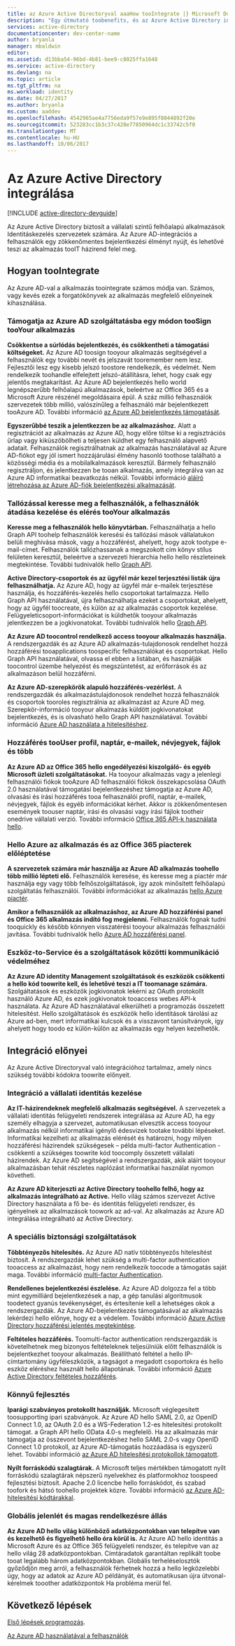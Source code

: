 ```yaml
---
title: az Azure Active Directoryval aaaHow tooIntegrate |} Microsoft Docs
description: "Egy útmutató toobenefits, és az Azure Active Directory integrációja a erőforrásokat."
services: active-directory
documentationcenter: dev-center-name
author: bryanla
manager: mbaldwin
editor: 
ms.assetid: d13bba54-96bd-4b81-bee9-c8025ffa1648
ms.service: active-directory
ms.devlang: na
ms.topic: article
ms.tgt_pltfrm: na
ms.workload: identity
ms.date: 04/27/2017
ms.author: bryanla
ms.custom: aaddev
ms.openlocfilehash: 4542965ae4a7756eda9f57e9e895f8044892f20e
ms.sourcegitcommit: 523283cc1b3c37c428e77850964dc1c33742c5f0
ms.translationtype: MT
ms.contentlocale: hu-HU
ms.lasthandoff: 10/06/2017
---
```

# <a name="integrating-with-azure-active-directory"></a>Az Azure Active Directory integrálása
[!INCLUDE [active-directory-devguide](../../../includes/active-directory-devguide.md)]

Az Azure Active Directory biztosít a vállalati szintű felhőalapú alkalmazások Identitáskezelés szervezetek számára.  Az Azure AD-integrációs a felhasználók egy zökkenőmentes bejelentkezési élményt nyújt, és lehetővé teszi az alkalmazás tooIT házirend felel meg.

## <a name="how-toointegrate"></a>Hogyan tooIntegrate
Az Azure AD-val a alkalmazás toointegrate számos módja van.  Számos, vagy kevés ezek a forgatókönyvek az alkalmazás megfelelő előnyeinek kihasználása.

### <a name="support-azure-ad-as-a-way-toosign-in-tooyour-application"></a>Támogatja az Azure AD szolgáltatásba egy módon tooSign tooYour alkalmazás
**Csökkentse a súrlódás bejelentkezés, és csökkentheti a támogatási költségeket.** Az Azure AD toosign tooyour alkalmazás segítségével a felhasználók egy további nevét és jelszavát tooremember nem lesz.  Fejlesztői lesz egy kisebb jelszó toostore rendelkezik, és védelmét.  Nem rendelkezik toohandle elfelejtett jelszó-átállításra, lehet, hogy csak egy jelentős megtakarítást.  Az Azure AD bejelentkezés hello world legnépszerűbb felhőalapú alkalmazások, beleértve az Office 365 és a Microsoft Azure részénél megoldásaira épül.  A száz millió felhasználók szervezetek több millió, valószínűleg a felhasználó már bejelentkezett tooAzure AD.  További információ [az Azure AD bejelentkezés támogatását](active-directory-authentication-scenarios.md).

**Egyszerűbbé teszik a jelentkezzen be az alkalmazáshoz.**  Alatt a regisztrációt az alkalmazás az Azure AD, hogy előre töltse ki a regisztrációs űrlap vagy kiküszöbölheti a teljesen küldhet egy felhasználó alapvető adatait.  Felhasználók regisztrálhatnak az alkalmazás használatával az Azure AD-fiókot egy jól ismert hozzájárulási élmény hasonló toothose található a közösségi média és a mobilalkalmazások keresztül.  Bármely felhasználó regisztráljon, és jelentkezzen be tooan alkalmazás, amely integrálva van az Azure AD informatikai beavatkozás nélkül.  További információ [aláíró létrehozása az Azure AD-fiók bejelentkezési alkalmazását](../../app-service-mobile/app-service-mobile-how-to-configure-active-directory-authentication.md).

### <a name="browse-for-users-manage-user-provisioning-and-control-access-tooyour-application"></a>Tallózással keresse meg a felhasználók, a felhasználók átadása kezelése és elérés tooYour alkalmazás
**Keresse meg a felhasználók hello könyvtárban.**  Felhasználhatja a hello Graph API toohelp felhasználók keresési és tallózási mások vállalatukon belüli meghívása mások, vagy a hozzáférést, ahelyett, hogy azok tootype e-mail-címet.  Felhasználók tallózhassanak a megszokott cím könyv stílus felületen keresztül, beleértve a szervezeti hierarchia hello hello részleteinek megtekintése.  További tudnivalók hello [Graph API](active-directory-graph-api.md).

**Active Directory-csoportok és az ügyfél már kezel terjesztési listák újra felhasználhatja.**  Az Azure AD, hogy az ügyfél már e-mailek terjesztése használja, és hozzáférés-kezelés hello csoportokat tartalmazza.  Hello Graph API használatával, újra felhasználhatja ezeket a csoportokat, ahelyett, hogy az ügyfél toocreate, és külön az az alkalmazás csoportok kezelése.  Felügyeleticsoport-információkat is küldhetők tooyour alkalmazás jelentkezzen be a jogkivonatokat.  További tudnivalók hello [Graph API](active-directory-graph-api.md).

**Az Azure AD toocontrol rendelkező access tooyour alkalmazás használja.**  A rendszergazdák és az Azure AD alkalmazás-tulajdonosok rendelhet hozzá hozzáférési tooapplications toospecific felhasználókat és csoportokat.  Hello Graph API használatával, olvassa el ebben a listában, és használják toocontrol üzembe helyezést és megszüntetést, az erőforrások és az alkalmazáson belül hozzáférni.

**Az Azure AD-szerepkörök alapuló hozzáférés-vezérlést.**  A rendszergazdák és alkalmazástulajdonosok rendelhet hozzá felhasználók és csoportok tooroles regisztrálnia az alkalmazást az Azure AD meg.  Szerepkör-információ tooyour alkalmazás küldött jogkivonatokat bejelentkezés, és is olvasható hello Graph API használatával.  További információ [Azure AD használata a hitelesítéshez](http://blogs.technet.com/b/ad/archive/2014/12/18/azure-active-directory-now-with-group-claims-and-application-roles.aspx).

### <a name="get-access-toousers-profile-calendar-email-contacts-files-and-more"></a>Hozzáférés tooUser profil, naptár, e-mailek, névjegyek, fájlok és több
**Az Azure AD az Office 365 hello engedélyezési kiszolgáló- és egyéb Microsoft üzleti szolgáltatásokat.**  Ha tooyour alkalmazás vagy a jelenlegi felhasználói fiókok tooAzure AD felhasználói fiókok összekapcsolása OAuth 2.0 használatával támogatási bejelentkezéshez támogatja az Azure AD, olvasási és írási hozzáférés tooa felhasználói profil, naptár, e-mailek, névjegyek, fájlok és egyéb információkat kérhet.  Akkor is zökkenőmentesen események toouser naptár, írási és olvasási vagy írási fájlok tootheir onedrive vállalati verzió.  További információ [Office 365 API-k használata hello](https://msdn.microsoft.com/office/office365/howto/platform-development-overview).

### <a name="promote-your-application-in-hello-azure-and-office-365-marketplaces"></a>Hello Azure az alkalmazás és az Office 365 piacterek előléptetése
**A szervezetek számára már használja az Azure AD alkalmazás toohello több millió lépteti elő.**  Felhasználók keresése, és keresse meg a piactér már használja egy vagy több felhőszolgáltatások, így azok minősített felhőalapú szolgáltatás felhasználói.  További információkat az alkalmazás [hello Azure piactér](https://azure.microsoft.com/marketplace/partner-program/).

**Amikor a felhasználók az alkalmazáshoz, az Azure AD hozzáférési panel és Office 365 alkalmazás indító fog megjelenni.**  Felhasználók fognak tudni tooquickly és később könnyen visszatérési tooyour alkalmazás felhasználói javítása.  További tudnivalók hello [Azure AD hozzáférési panel](../active-directory-saas-access-panel-introduction.md).

### <a name="secure-device-to-service-and-service-to-service-communication"></a>Eszköz-to-Service és a szolgáltatások közötti kommunikáció védelméhez
**Az Azure AD identity Management szolgáltatások és eszközök csökkenti a hello kód toowrite kell, és lehetővé teszi a IT toomanage számára.**  Szolgáltatások és eszközök jogkivonatok lekérni az OAuth protokollt használó Azure AD, és ezek jogkivonatok tooaccess webes API-k használata.  Az Azure AD használatával elkerülheti a programozás összetett hitelesítést.  Hello szolgáltatások és eszközök hello identitások tárolási az Azure ad-ben, mert informatikai kulcsok és a visszavont tanúsítványok, így ahelyett hogy toodo ez külön-külön az alkalmazás egy helyen kezelhetők.

## <a name="benefits-of-integration"></a>Integráció előnyei
Az Azure Active Directoryval való integrációhoz tartalmaz, amely nincs szükség további kódokra toowrite előnyeit.

### <a name="integration-with-enterprise-identity-management"></a>Integráció a vállalati identitás kezelése
**Az IT-házirendeknek megfelelő alkalmazás segítségével.**  A szervezetek a vállalati identitás felügyeleti rendszerek integrálása az Azure AD, ha egy személy elhagyja a szervezet, automatikusan elvesztik access tooyour alkalmazás nélkül informatikai igénylő édesvizek tootake további lépéseket.  Informatikai kezelheti az alkalmazás elérését és határozni, hogy milyen hozzáférési házirendek szükségesek – példa multi-factor Authentication - csökkenti a szükséges toowrite kód toocomply összetett vállalati házirendek.  Az Azure AD segítségével a rendszergazdák, akik aláírt tooyour alkalmazásban tehát részletes naplózást informatikai használat nyomon követheti.

**Az Azure AD kiterjeszti az Active Directory toohello felhő, hogy az alkalmazás integrálható az Active.**  Hello világ számos szervezet Active Directory használata a fő be- és identitás felügyeleti rendszer, és igényelnek az alkalmazások toowork az ad-val.  Az alkalmazás az Azure AD integrálása integrálható az Active Directory.

### <a name="advanced-security-features"></a>A speciális biztonsági szolgáltatások
**Többtényezős hitelesítés.**  Az Azure AD natív többtényezős hitelesítést biztosít.  A rendszergazdák lehet szükség a multi-factor authentication tooaccess az alkalmazást, hogy nem rendelkezik toocode a támogatás saját maga.  További információ [multi-factor Authentication](https://azure.microsoft.com/documentation/services/multi-factor-authentication/).

**Rendellenes bejelentkezési észlelése.**  Az Azure AD dolgozza fel a több mint egymilliárd bejelentkezések a nap, a gép tanulási algoritmusok toodetect gyanús tevékenységet, és értesítenie kell a lehetséges okok a rendszergazdák.  Az Azure AD-bejelentkezés támogatásával az alkalmazás lekérdezi hello előnye, hogy ez a védelem. További információ [Azure Active Directory hozzáférési jelentés megtekintése](../active-directory-view-access-usage-reports.md).

**Feltételes hozzáférés.**  Toomulti-factor authentication rendszergazdák is követelhetnek meg bizonyos feltételeknek teljesülniük előtt felhasználók is bejelentkezhet tooyour alkalmazás.  Beállítható feltétel a hello IP-címtartomány ügyféleszközök, a tagságot a megadott csoportokra és hello eszköz eléréshez használt hello állapotának.  További információ [Azure Active Directory feltételes hozzáférés](../active-directory-conditional-access.md).

### <a name="easy-development"></a>Könnyű fejlesztés
**Iparági szabványos protokollt használják.**  Microsoft véglegesített toosupporting ipari szabványok.  Az Azure AD hello SAML 2.0, az OpenID Connect 1.0, az OAuth 2.0 és a WS-Federation 1.2-es hitelesítési protokollt támogat.  a Graph API hello OData 4.0-s megfelelő.  Ha az alkalmazás már támogatja az összevont bejelentkezéshez hello SAML 2.0-s vagy OpenID Connect 1.0 protokoll, az Azure AD-támogatás hozzáadása is egyszerű lehet.  További információ [az Azure AD hitelesítési protokollok támogatott](active-directory-authentication-protocols.md).

**Nyílt forráskódú szalagtárak.**  A Microsoft teljes mértékben támogatott nyílt forráskódú szalagtárak népszerű nyelvekhez és platformokhoz toospeed fejlesztési biztosít.  Apache 2.0 licencbe hello forráskódot, és szabad toofork és hátsó toohello projektek közre.  További információ [az Azure AD-hitelesítési kódtárakkal](active-directory-authentication-libraries.md).

### <a name="worldwide-presence-and-high-availability"></a>Globális jelenlét és magas rendelkezésre állás
**Az Azure AD hello világ különböző adatközpontokban van telepítve van és kezelhető és figyelhető hello óra körül is.**  Az Azure AD hello identitás a Microsoft Azure és az Office 365 felügyeleti rendszer, és telepítve van az hello világ 28 adatközpontokban.  Címtáradatok garantáltan replikált toobe tooat legalább három adatközpontokban.  Globális terheléselosztók győződjön meg arról, a felhasználók férhetnek hozzá a hello legközelebbi úgy, hogy az adatok az Azure AD példányát, és automatikusan újra útvonal-kérelmek tooother adatközpontok Ha probléma merül fel.

## <a name="next-steps"></a>Következő lépések
[Első lépések programozás](active-directory-developers-guide.md#get-started).

[Az Azure AD használatával a felhasználók](active-directory-authentication-scenarios.md)

